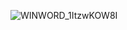 ![WINWORD_1ItzwKOW8I](https://github.com/KarynaMishchenko/cucumber/assets/74594188/2391e14a-cc0e-48f3-8132-8fd6dad28cf2)
